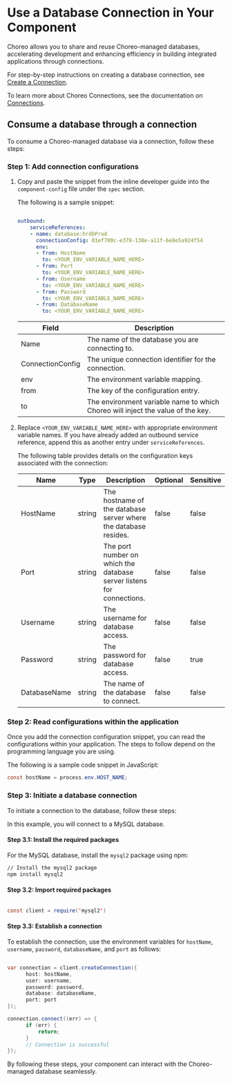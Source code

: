 # Use a Database Connection in Your Component

Choreo allows you to share and reuse Choreo-managed databases, accelerating development and enhancing efficiency in building integrated applications through connections.

For step-by-step instructions on creating a database connection, see [Create a Connection](create-a-connection.md).

To learn more about Choreo Connections, see the documentation on [Connections](../../choreo-concepts/connections.md).

## Consume a database through a connection

To consume a Choreo-managed database via a connection, follow these steps:

### Step 1: Add connection configurations

1. Copy and paste the snippet from the inline developer guide into the `component-config` file under the `spec` section.

    The following is a sample snippet:

    ``` yaml

    outbound:
        serviceReferences:
        - name: database:hrdbProd
          connectionConfig: 01ef700c-e378-138e-a11f-6e8e5a924f54
          env:
          - from: HostName
            to: <YOUR_ENV_VARIABLE_NAME_HERE>
          - from: Port
            to: <YOUR_ENV_VARIABLE_NAME_HERE>
          - from: Username
            to: <YOUR_ENV_VARIABLE_NAME_HERE>
          - from: Password
            to: <YOUR_ENV_VARIABLE_NAME_HERE>
          - from: DatabaseName
            to: <YOUR_ENV_VARIABLE_NAME_HERE>

    ```

      | Field            | Description                                                 |
      |------------------|-------------------------------------------------------------|
      | Name             | The name of the database you are connecting to.             |
      | ConnectionConfig | The unique connection identifier for the connection.        |
      | env              | The environment variable mapping.                           |
      | from             | The key of the configuration entry.                         |
      | to               | The environment variable name to which Choreo will inject the value of the key.|


2. Replace `<YOUR_ENV_VARIABLE_NAME_HERE>` with appropriate environment variable names. If you have already added an outbound service reference, append this as another entry under `serviceReferences`. 

      The following table provides details on the configuration keys associated with the connection:

      | Name         |  Type   |  Description                                                         |Optional       | Sensitive    |
      |--------------|---------|----------------------------------------------------------------------|---------------|--------------|
      | HostName     | string  | The hostname of the database server where the database resides.      | false         | false        |
      | Port         | string  | The port number on which the database server listens for connections.| false         | false        |
      | Username     | string  | The username for database access.                                    | false         | false        |
      | Password     | string  | The password for database access.                                    | false         | true         |
      | DatabaseName | string  | The name of the database to connect.                                 | false         | false        |

### Step 2: Read configurations within the application

Once you add the connection configuration snippet, you can read the configurations within your application. The steps to follow depend on the programming language you are using.

The following is a sample code snippet in JavaScript:

``` java
const hostName = process.env.HOST_NAME;
```

### Step 3: Initiate a database connection

To initiate a connection to the database, follow these steps:

In this example, you will connect to a MySQL database.

#### Step 3.1: Install the required packages

For the MySQL database, install the `mysql2` package using npm:

``` bash
// Install the mysql2 package
npm install mysql2

```

#### Step 3.2: Import required packages        

``` java

const client = require('mysql2')

```

#### Step 3.3: Establish a connection

To establish the connection, use the environment variables for `hostName`, `username`, `password`, `databaseName`, and `port` as follows:

``` java

var connection = client.createConnection({
      host: hostName,
      user: username,
      password: password,
      database: databaseName,
      port: port
});

connection.connect((err) => {
      if (err) {
          return;
      }
      // Connection is successful
});

```
By following these steps, your component can interact with the Choreo-managed database seamlessly.
